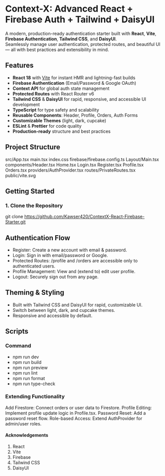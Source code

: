 # Context-X: Advanced React + Firebase Auth + Tailwind + DaisyUI

A modern, production-ready authentication starter built with **React**, **Vite**, **Firebase Authentication**, **Tailwind CSS**, and **DaisyUI**.  
Seamlessly manage user authentication, protected routes, and beautiful UI — all with best practices and extensibility in mind.

## Features

- **React 18** with [Vite](https://vitejs.dev/) for instant HMR and lightning-fast builds
- **Firebase Authentication** (Email/Password & Google OAuth)
- **Context API** for global auth state management
- **Protected Routes** with React Router v6
- **Tailwind CSS** & **DaisyUI** for rapid, responsive, and accessible UI development
- **TypeScript** for type safety and scalability
- **Reusable Components**: Header, Profile, Orders, Auth Forms
- **Customizable Themes** (light, dark, cupcake)
- **ESLint** & **Prettier** for code quality
- **Production-ready** structure and best practices

## Project Structure

src/App.tsx main.tsx index.css firebase/firebase.config.ts Layout/Main.tsx components/Header.tsx Home.tsx Login.tsx Register.tsx Profile.tsx Orders.tsx providers/AuthProvider.tsx routes/PrivateRoutes.tsx public/vite.svg

## Getting Started

### 1. Clone the Repository

git clone https://github.com/Kawser420/ContextX-React-Firebase-Starter.git

## Authentication Flow

- Register: Create a new account with email & password.
- Login: Sign in with email/password or Google.
- Protected Routes: /profile and /orders are accessible only to authenticated users.
- Profile Management: View and (extend to) edit user profile.
- Logout: Securely sign out from any page.

## Theming & Styling

- Built with Tailwind CSS and DaisyUI for rapid, customizable UI.
- Switch between light, dark, and cupcake themes.
- Responsive and accessible by default.

## Scripts

### Command

- npm run dev
- npm run build
- npm run preview
- npm run lint
- npm run format
- npm run type-check

### Extending Functionality

Add Firestore: Connect orders or user data to Firestore.
Profile Editing: Implement profile update logic in Profile.tsx.
Password Reset: Add a password reset flow.
Role-based Access: Extend AuthProvider for admin/user roles.

#### Acknowledgements

1. React
2. Vite
3. Firebase
4. Tailwind CSS
5. DaisyUI
